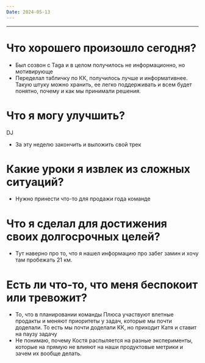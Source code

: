 ```yaml
---
Date: 2024-05-13
---
```

---
# Что хорошего произошло сегодня?
- Был созвон с Taga и в целом получилось не информационно, но мотивирующе
- Переделал табличку по КК, получилось лучше и информативнее. Такую штуку можно хранить, ее легко поддерживать и всем будет понятно, почему и как мы принимали решения.

# Что я могу улучшить?
DJ
- За эту неделю закончить и выложить свой трек

# Какие уроки я извлек из сложных ситуаций?
- Нужно принести что-то для продажи года команде


# Что я сделал для достижения своих долгосрочных целей?
- Тут наверно про то, что я нашел информацию про забег замин и хочу там пробежать 21 км. 



# Есть ли что-то, что меня беспокоит или тревожит?
- То, что в планировании команды Плюса участвуют влетные продакты и меняют приоритеты у задач, которые мы почти доделали. То есть мы почти доделали КК, но приходит Катя и ставит на паузу задачу 
- Не понимаю, почему Костя распыляется на разные эксперименты, которые на прямую не влияют на наши продуктовые метрики и зачем их вообще делать. 






